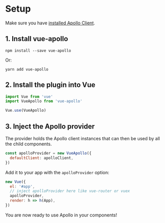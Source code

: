 # Setup

Make sure you have [installed Apollo Client](../guide/installation.md).

## 1. Install vue-apollo

```
npm install --save vue-apollo
```

Or:

```
yarn add vue-apollo
```

## 2. Install the plugin into Vue

```js
import Vue from 'vue'
import VueApollo from 'vue-apollo'

Vue.use(VueApollo)
```

## 3. Inject the Apollo provider

The provider holds the Apollo client instances that can then be used by all the child components.

```js
const apolloProvider = new VueApollo({
  defaultClient: apolloClient,
})
```

Add it to your app with the `apolloProvider` option:

```js
new Vue({
  el: '#app',
  // inject apolloProvider here like vue-router or vuex
  apolloProvider,
  render: h => h(App),
})
```

You are now ready to use Apollo in your components!

